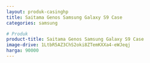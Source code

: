 ```yaml
---
layout: produk-casinghp
title: Saitama Genos Samsung Galaxy S9 Case
categories: samsung

# Produk
product-title: Saitama Genos Samsung Galaxy S9 Case
image-drive: 1LtbR5AZ3ChS2oki8ZTemKXXa4-eWJeqj
harga: 90000
---
```

